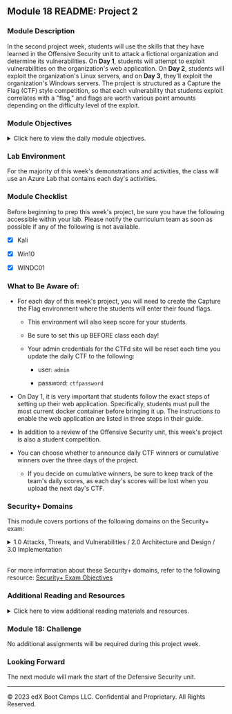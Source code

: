 ## Module 18 README: Project 2

### Module Description

In the second project week, students will use the skills that they have learned in the Offensive Security unit to attack a fictional organization and determine its vulnerabilities. On **Day 1**, students will attempt to exploit vulnerabilities on the organization's web application. On **Day 2**, students will exploit the organization's Linux servers, and on **Day 3**, they'll exploit the organization's Windows servers. The project is structured as a Capture the Flag (CTF) style competition, so that each vulnerability that students exploit correlates with a "flag," and flags are worth various point amounts depending on the difficulty level of the exploit.

### Module Objectives

<details>
    <summary>Click here to view the daily module objectives.</summary>

  <br>

- **Day 1**: Students will be provided a fictional organization's web application that has a variety of vulnerabilities. Students will be tasked with finding flags as they exploit these vulnerabilities.

- **Day 2**: Students will continue to exploit the fictional organization, but will focus on the organization's Linux servers and vulnerabilities related to Linux operating systems. Students will continue finding flags during their exploitation.

- **Day 3**: Students will continue to exploit the fictional organization, but will focus on the organization's Windows servers and vulnerabilities related to Windows operating systems. Students will continue finding flags during their exploitation.

</details>

### Lab Environment

For the majority of this week's demonstrations and activities, the class will use an Azure Lab that contains each day's activities.

### Module Checklist

Before beginning to prep this week's project, be sure you have the following accessible within your lab. Please notify the curriculum team as soon as possible if any of the following is not available.

- [x] Kali

- [x] Win10  

- [x] WINDC01

### What to Be Aware of:

  - For each day of this week's project, you will need to create the Capture the Flag environment where the students will enter their found flags.  

    - This environment will also keep score for your students.

    - Be sure to set this up BEFORE class each day!

    - Your admin credentials for the CTFd site will be reset each time you update the daily CTF to the following:

       - user: `admin`

       - password: `ctfpassword`
  
  - On Day 1, it is very important that students follow the exact steps of setting up their web application. Specifically, students must pull the most current docker container before bringing it up. The instructions to enable the web application are listed in three steps in their guide.

  - In addition to a review of the Offensive Security unit, this week's project is also a student competition.
  
  - You can choose whether to announce daily CTF winners or cumulative winners over the three days of the project.
  
    - If you decide on cumulative winners, be sure to keep track of the team's daily scores, as each day's scores will be lost when you upload the next day's CTF.

### Security+ Domains

This module covers portions of the following domains on the Security+ exam:

<details>
    <summary>1.0 Attacks, Threats, and Vulnerabilities / 2.0 Architecture and Design / 3.0 Implementation </summary> 
 <br>

- Indicators of compromise
- Types of attacks
- Network components
- Secure network architecture concepts
- Common security issues
- Secure protocols
- Incident response procedures


</details> 

<br>

For more information about these Security+ domains, refer to the following resource: [Security+ Exam Objectives](https://comptiacdn.azureedge.net/webcontent/docs/default-source/exam-objectives/comptia-security-sy0-601-exam-objectives-(2-0).pdf?sfvrsn=8c5889ff_2)


### Additional Reading and Resources

<details> 
<summary> Click here to view additional reading materials and resources. </summary>
</br>

#### Day 1

- [CTFd Guide](https://docs.ctfd.io/docs/overview)  

- [OWASP Top 10 Web Application Security Risks](https://owasp.org/www-project-top-ten/)

- [41 Common Web Application Vulnerabilities Explained](https://securityscorecard.com/blog/common-web-application-vulnerabilities-explained)

- [Web application Input Validation Cheat Sheet](https://cheatsheetseries.owasp.org/cheatsheets/Input_Validation_Cheat_Sheet.html)

- [How to Use Burp Suite for Penetration Testing](https://portswigger.net/burp/documentation/desktop/penetration-testing)

#### Day 2:

- [CTFd Guide](https://docs.ctfd.io/docs/overview)  

- [List of CVEs](https://cve.mitre.org/cve/)

- [MSFconsole Core Commands Tutorial](https://www.offensive-security.com/metasploit-unleashed/msfconsole-commands/)

#### Day 3

- [Windows 10 Security Vulnerabilities](https://www.cvedetails.com/vulnerability-list/vendor_id-26/product_id-32238/Microsoft-Windows-10.html)




---


</details>

### Module 18: Challenge

No additional assignments will be required during this project week.

### Looking Forward 

The next module will mark the start of the Defensive Security unit. 

---

© 2023 edX Boot Camps LLC. Confidential and Proprietary. All Rights Reserved.
